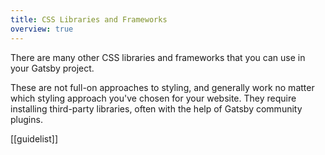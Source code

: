 ```yaml
---
title: CSS Libraries and Frameworks
overview: true
---
```


There are many other CSS libraries and frameworks that you can use in your Gatsby project.

These are not full-on approaches to styling, and generally work no matter which styling approach you've chosen for your website. They require installing third-party libraries, often with the help of Gatsby community plugins.

[[guidelist]]
